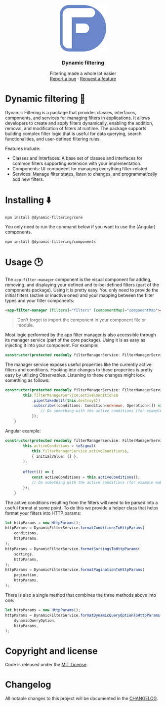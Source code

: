 <p align="center">
  <img src="./dynamic-filtering-logo.svg" alt="Dynamic filtering logo" width="150" height="150">
</p>

<h3 align="center">Dynamic filtering</h3>

<p align="center">
  Filtering made a whole lot easier
  <br>
  <a href="https://github.com/JobHaast/dynamic-filtering/issues/new?assignees=&labels=bug&projects=&template=bug_report.yml&title=Provide+a+summary+of+the+issue">Report a bug</a>
  ·
  <a href="https://github.com/JobHaast/dynamic-filtering/issues/new?assignees=&labels=feature&projects=&template=feature_request.yml&title=Suggest+a+new+feature">Request a feature</a>
</p>

# Dynamic filtering 🔎

Dynamic Filtering is a package that provides classes, interfaces, components, and services for managing filters in applications. It allows developers to create and apply filters dynamically, enabling the addition, removal, and modification of filters at runtime. The package supports building complex filter logic that is useful for data querying, search functionalities, and user-defined filtering rules.

Features include:

-   Classes and Interfaces: A base set of classes and interfaces for common filters supporting extension with your implementation.
-   Components: UI component for managing everything filter-related.
-   Services: Manage filter states, listen to changes, and programmatically add new filters.

# Installing ⬇️

```shell
npm install @dynamic-filtering/core
```

You only need to run the command below if you want to use the (Angular) components.

```shell
npm install @dynamic-filtering/components
```

# Usage 🕑

The `app-filter-manager` component is the visual component for adding, removing, and displaying your defined and to-be-defined filters (part of the components package). Using it is pretty easy. You only need to provide the initial filters (active or inactive ones) and your mapping between the filter types and your filter components:

```HTML
<app-filter-manager [filters]="filters" [componentMap]="componentMap"></app-filter-manager>
```

> Don't forget to import the component in your component file or module.

Most logic performed by the app filter manager is also accessible through its manager service (part of the core package). Using it is as easy as injecting it into your component. For example:

```typescript
constructor(protected readonly filterManagerService: FilterManagerService) {}
```

The manager service exposes useful properties like the currently active filters and conditions. Hooking into changes to these properties is pretty easy by utilizing Observables. Listening to these changes might look something as follows:

```typescript
constructor(protected readonly filterManagerService: FilterManagerService) {
        this.filterManagerService.activeConditions$
            .pipe(takeUntil(this.destroy$))
            .subscribe((conditions: Condition<unknown, Operation>[]) => {
                // Do something with the active conditions (for example make an api request)
            });
    }
```

Angular example:

```typescript
constructor(protected readonly filterManagerService: FilterManagerService) {
        this.activeConditions = toSignal(
            this.filterManagerService.activeConditions$,
            { initialValue: [] },
        );

        effect(() => {
            const activeConditions = this.activeConditions();
            // Do something with the active conditions (for example make an api request)
        });
    }
```

The active conditions resulting from the filters will need to be parsed into a useful format at some point. To do this we provide a helper class that helps format your filters into HTTP params:

```typescript
let httpParams = new HttpParams();
httpParams = DynamicFilterService.formatConditionsToHttpParams(
    conditions,
    httpParams,
);
httpParams = DynamicFilterService.formatSortingsToHttpParams(
    sortings,
    httpParams,
);
httpParams = DynamicFilterService.formatPaginationToHttpParams(
    pagination,
    httpParams,
);
```

There is also a single method that combines the three methods above into one:

```typescript
let httpParams = new HttpParams();
httpParams = DynamicFilterService.formatDynamicQueryOptionToHttpParams(
    dynamicQueryOption,
    httpParams,
);
```

# Copyright and license

Code is released under the [MIT License](https://github.com/JobHaast/dynamic-filtering/blob/main/LICENSE).

# Changelog

All notable changes to this project will be documented in the [CHANGELOG](./CHANGELOG.md).
